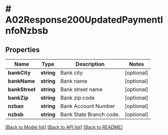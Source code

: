# # A02Response200UpdatedPaymentInfoNzbsb

## Properties

Name | Type | Description | Notes
------------ | ------------- | ------------- | -------------
**bankCity** | **string** | Bank city | [optional]
**bankName** | **string** | Bank name | [optional]
**bankStreet** | **string** | Bank street name | [optional]
**bankZip** | **string** | Bank zip code | [optional]
**nzban** | **string** | Bank Account Number | [optional]
**nzbsb** | **string** | Bank State Branch code. | [optional]

[[Back to Model list]](../../README.md#models) [[Back to API list]](../../README.md#endpoints) [[Back to README]](../../README.md)
